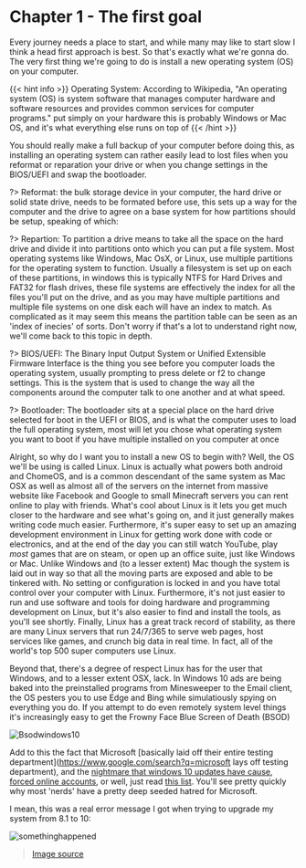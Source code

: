 # Chapter 1 - The first goal

Every journey needs a place to start, and while many may like to start slow I think a head first approach is best. So that's exactly what we're gonna do. The very first thing we're going to do is install a new operating system (OS) on your computer.

{{< hint info >}}
Operating System: According to Wikipedia, "An operating system (OS) is system software that manages computer hardware and software resources and provides common services for computer programs." put simply on your hardware this is probably Windows or Mac OS, and it's what everything else runs on top of
{{< /hint >}}

<p class="tip">You should really make a full backup of your computer before doing this, as installing an operating system can rather easily lead to lost files when you reformat or reparation your drive or when you change settings in the BIOS/UEFI and swap the bootloader.</p>

?> Reformat: the bulk storage device in your computer, the hard drive or solid state drive, needs to be formated before use, this sets up a way for the computer and the drive to agree on a base system for how partitions should be setup, speaking of which:

?> Repartion: To partition a drive means to take all the space on the hard drive and divide it into partitions onto which you can put a file system. Most operating systems like Windows, Mac OsX, or Linux, use multiple partitions for the operating system to function. Usually a filesystem is set up on each of these partitions, in windows this is typically NTFS for Hard Drives and FAT32 for flash drives, these file systems are effectively the index for all the files you'll put on the drive, and as you may have multiple partitions and multiple file systems on one disk each will have an index to match. As complicated as it may seem this means the partition table can be seen as an 'index of inecies' of sorts. Don't worry if that's a lot to understand right now, we'll come back to this topic in depth.

?> BIOS/UEFI: The Binary Input Output System or Unified Extensible Firmware Interface is the thing you see before you computer loads the operating system, usually prompting to press delete or f2 to change settings. This is the system that is used to change the way all the components around the computer talk to one another and at what speed.

?> Bootloader: The bootloader sits at a special place on the hard drive selected for boot in the UEFI or BIOS, and is what the computer uses to load the full operating system, most will let you chose what operating system you want to boot if you have multiple installed on you computer at once

Alright, so why do I want you to install a new OS to begin with? Well, the OS we'll be using is called Linux. Linux is actually what powers both android and ChomeOS, and is a common descendant of the same system as Mac OSX as well as almost all of the servers on the internet from massive website like Facebook and Google to small Minecraft servers you can rent online to play with friends. What's cool about Linux is it lets you get much closer to the hardware and see what's going on, and it just generally makes writing code much easier. Furthermore, it's super easy to set up an amazing development environment in Linux for getting work done with code or electronics, and at the end of the day you can still watch YouTube, play *most* games that are on steam, or open up an office suite, just like Windows or Mac. Unlike Windows and (to a lesser extent) Mac though the system is laid out in way so that all the moving parts are exposed and able to be tinkered with. No setting or configuration is locked in and you have total control over your computer with Linux. Furthermore, it's not just easier to run and use software and tools for doing hardware and programming development on Linux, but it's also easier to find and install the tools, as you'll see shortly. Finally, Linux has a great track record of stability, as there are many Linux servers that run 24/7/365 to serve web pages, host services like games, and crunch big data in real time. In fact, all of the world's top 500 super computers use Linux.

Beyond that, there's a degree of respect Linux has for the user that Windows, and to a lesser extent OSX, lack. In Windows 10 ads are being baked into the preinstalled programs from Minesweeper to the Email client, the OS pesters you to use Edge and Bing while simulatiously spying on everything you do. If you attempt to do even remotely system level things it's increasingly easy to get the Frowny Face Blue Screen of Death (BSOD)

![Bsodwindows10](/Bsodwindows10.png ':size=50%')

Add to this the fact that Microsoft [basically laid off their entire testing department](https://www.google.com/search?q=microsoft lays off testing department), and the [nightmare that windows 10 updates have cause](https://www.howtogeek.com/658194/windows-10s-new-update-is-deleting-peoples-files-again/), [forced online accounts](https://readhacker.news/s/4htmg), or well, just read [this list](https://itvision.altervista.org/why-windows-10-sucks.html). You'll see pretty quickly why most 'nerds' have a pretty deep seeded hatred for Microsoft.

I mean, this was a real error message I got when trying to upgrade my system from 8.1 to 10:

![somethinghappened](/somethinghappened.png)

> [Image source](https://answers.microsoft.com/en-us/windows/forum/windows_10/unable-to-upgrade-to-windows-10-something-happened/be12b76d-af02-46a1-a00c-4e4af0c29588)
